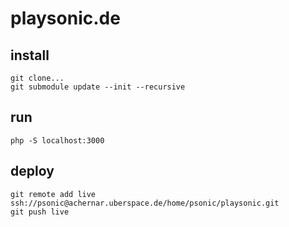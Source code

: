 # playsonic.de

## install

````
git clone...
git submodule update --init --recursive
````
## run
````
php -S localhost:3000
````
## deploy
````
git remote add live ssh://psonic@achernar.uberspace.de/home/psonic/playsonic.git
git push live
````